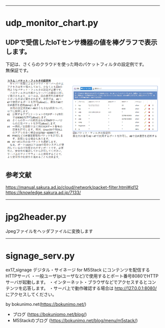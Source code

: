 -------------------------------------------------------------------------------
# udp_monitor_chart.py

UDPで受信したIoTセンサ機器の値を棒グラフで表示します。  
-------------------------------------------------------------------------------

下記は、さくらのクラウドを使った時のパケットフィルタの設定例です。  
無保証です。  

![コラム](コラム_パケットフィルタ_http_8080.png)

## 参考文献
https://manual.sakura.ad.jp/cloud/network/packet-filter.html#id12  
https://knowledge.sakura.ad.jp/7133/  

-------------------------------------------------------------------------------
# jpg2header.py

Jpegファイルをヘッダファイルに変換します  

-------------------------------------------------------------------------------
# signage_serv.py

ex17_signage デジタル・サイネージ for M5Stack にコンテンツを配信するHTTPサーバ
・一般ユーザ(piユーザなど)で使用するとポート番号8080でHTTPサーバが起動します。
・インターネット・ブラウザなどでアクセスするとコンテンツを応答します。
・サーバ上で動作確認する場合は http://127.0.0.1:8080/ にアクセスしてください。

by bokunimo.net(https://bokunimo.net/)
- ブログ (https://bokuniomo.net/blog/)
- M5Stackのブログ (https://bokunimo.net/blog/menu/m5stack/)
